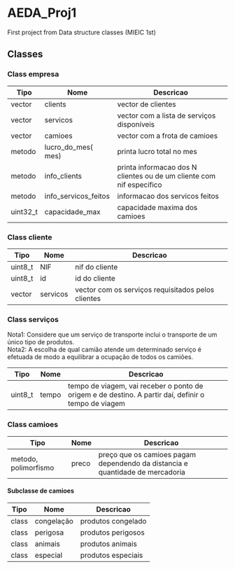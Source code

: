 # AEDA_Proj1
First project from Data structure classes (MIEIC 1st)


## Classes 

### Class empresa 

| Tipo  | Nome  | Descricao  | 
|---|---|---|
| vector  | clients  | vector de clientes  | 
| vector  | servicos  | vector com a lista de serviços disponíveis  |
| vector  | camioes | vector com a frota de camioes|
| metodo | lucro_do_mes( mes)| printa lucro total no mes |
| metodo | info_clients | printa informacao dos N clientes ou de um cliente com nif especifico|
| metodo | info_servicos_feitos | informacao dos servicos feitos |
|uint32_t |capacidade_max  | capacidade maxima dos camioes  | 

### Class cliente

| Tipo  | Nome  | Descricao  | 
|---|---|---|
|  uint8_t| NIF | nif do cliente |
|uint8_t | id | id do cliente | 
| vector | servicos | vector com os serviços requisitados pelos clientes | 


### Class serviços
Nota1: Considere que um serviço de transporte inclui o transporte de um único tipo de produtos.  
Nota2: A escolha de qual camião atende um determinado serviço é efetuada de modo a equilibrar a ocupação de todos os camiões.    
  
| Tipo  | Nome  | Descricao | 
|---|---|---|
|uint8_t | tempo | tempo de viagem, vai receber o ponto de origem e de destino. A partir daí, definir o tempo de viagem | 

### Class camioes

| Tipo  | Nome  | Descricao  | 
|---|---|---|
| metodo, polimorfismo | preco  | preço que os camioes pagam dependendo da distancia e quantidade de mercadoria |

#### Subclasse de camioes

| Tipo  | Nome  | Descricao  | 
|---|---|---|
|class | congelação | produtos congelado  | 
|class | perigosa | produtos perigosos  | 
|class | animais | produtos animais  |
|class | especial | produtos especiais  | 
